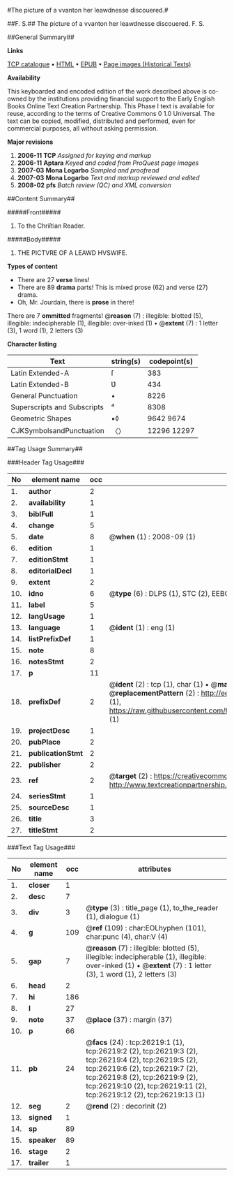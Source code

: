 #The picture of a vvanton her leawdnesse discouered.#

##F. S.##
The picture of a vvanton her leawdnesse discouered.
F. S.

##General Summary##

**Links**

[TCP catalogue](http://www.ota.ox.ac.uk/tcp/)  • 
[HTML](http://tei.it.ox.ac.uk/tcp/Texts-HTML/free/A11/A11228.html)  • 
[EPUB](http://tei.it.ox.ac.uk/tcp/Texts-EPUB/free/A11/A11228.epub) • 
[Page images (Historical Texts)](https://data.historicaltexts.jisc.ac.uk/view?pubId=eebo-23095935e&pageId=eebo-23095935e-26219-1)

**Availability**

This keyboarded and encoded edition of the
	       work described above is co-owned by the institutions
	       providing financial support to the Early English Books
	       Online Text Creation Partnership. This Phase I text is
	       available for reuse, according to the terms of Creative
	       Commons 0 1.0 Universal. The text can be copied,
	       modified, distributed and performed, even for
	       commercial purposes, all without asking permission.

**Major revisions**

1. __2006-11__ __TCP__ *Assigned for keying and markup*
1. __2006-11__ __Aptara__ *Keyed and coded from ProQuest page images*
1. __2007-03__ __Mona Logarbo__ *Sampled and proofread*
1. __2007-03__ __Mona Logarbo__ *Text and markup reviewed and edited*
1. __2008-02__ __pfs__ *Batch review (QC) and XML conversion*

##Content Summary##

#####Front#####

1. To the Chriſtian
Reader.

#####Body#####

1. THE PICTVRE OF
A LEAWD HVSWIFE.

**Types of content**

  * There are 27 **verse** lines!
  * There are 89 **drama** parts! This is mixed prose (62) and verse (27) drama.
  * Oh, Mr. Jourdain, there is **prose** in there!

There are 7 **ommitted** fragments! 
 @__reason__ (7) : illegible: blotted (5), illegible: indecipherable (1), illegible: over-inked (1)  •  @__extent__ (7) : 1 letter (3), 1 word (1), 2 letters (3)

**Character listing**


|Text|string(s)|codepoint(s)|
|---|---|---|
|Latin Extended-A|ſ|383|
|Latin Extended-B|Ʋ|434|
|General Punctuation|•|8226|
|Superscripts             and Subscripts|⁴|8308|
|Geometric Shapes|▪◊|9642 9674|
|CJKSymbolsandPunctuation|〈〉|12296 12297|

##Tag Usage Summary##

###Header Tag Usage###

|No|element name|occ|attributes|
|---|---|---|---|
|1.|__author__|2||
|2.|__availability__|1||
|3.|__biblFull__|1||
|4.|__change__|5||
|5.|__date__|8| @__when__ (1) : 2008-09 (1)|
|6.|__edition__|1||
|7.|__editionStmt__|1||
|8.|__editorialDecl__|1||
|9.|__extent__|2||
|10.|__idno__|6| @__type__ (6) : DLPS (1), STC (2), EEBO-CITATION (1), OCLC (1), VID (1)|
|11.|__label__|5||
|12.|__langUsage__|1||
|13.|__language__|1| @__ident__ (1) : eng (1)|
|14.|__listPrefixDef__|1||
|15.|__note__|8||
|16.|__notesStmt__|2||
|17.|__p__|11||
|18.|__prefixDef__|2| @__ident__ (2) : tcp (1), char (1)  •  @__matchPattern__ (2) : ([0-9\-]+):([0-9IVX]+) (1), (.+) (1)  •  @__replacementPattern__ (2) : http://eebo.chadwyck.com/downloadtiff?vid=$1&page=$2 (1), https://raw.githubusercontent.com/textcreationpartnership/Texts/master/tcpchars.xml#$1 (1)|
|19.|__projectDesc__|1||
|20.|__pubPlace__|2||
|21.|__publicationStmt__|2||
|22.|__publisher__|2||
|23.|__ref__|2| @__target__ (2) : https://creativecommons.org/publicdomain/zero/1.0/ (1), http://www.textcreationpartnership.org/docs/. (1)|
|24.|__seriesStmt__|1||
|25.|__sourceDesc__|1||
|26.|__title__|3||
|27.|__titleStmt__|2||


###Text Tag Usage###

|No|element name|occ|attributes|
|---|---|---|---|
|1.|__closer__|1||
|2.|__desc__|7||
|3.|__div__|3| @__type__ (3) : title_page (1), to_the_reader (1), dialogue (1)|
|4.|__g__|109| @__ref__ (109) : char:EOLhyphen (101), char:punc (4), char:V (4)|
|5.|__gap__|7| @__reason__ (7) : illegible: blotted (5), illegible: indecipherable (1), illegible: over-inked (1)  •  @__extent__ (7) : 1 letter (3), 1 word (1), 2 letters (3)|
|6.|__head__|2||
|7.|__hi__|186||
|8.|__l__|27||
|9.|__note__|37| @__place__ (37) : margin (37)|
|10.|__p__|66||
|11.|__pb__|24| @__facs__ (24) : tcp:26219:1 (1), tcp:26219:2 (2), tcp:26219:3 (2), tcp:26219:4 (2), tcp:26219:5 (2), tcp:26219:6 (2), tcp:26219:7 (2), tcp:26219:8 (2), tcp:26219:9 (2), tcp:26219:10 (2), tcp:26219:11 (2), tcp:26219:12 (2), tcp:26219:13 (1)|
|12.|__seg__|2| @__rend__ (2) : decorInit (2)|
|13.|__signed__|1||
|14.|__sp__|89||
|15.|__speaker__|89||
|16.|__stage__|2||
|17.|__trailer__|1||
